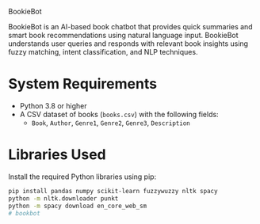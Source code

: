 BookieBot

BookieBot is an AI-based book chatbot that provides quick summaries and smart book recommendations using natural language input. BookieBot understands user queries and responds with relevant book insights using fuzzy matching, intent classification, and NLP techniques.

# System Requirements

- Python 3.8 or higher
- A CSV dataset of books (`books.csv`) with the following fields:
  - `Book`, `Author`, `Genre1`, `Genre2`, `Genre3`, `Description`


# Libraries Used

Install the required Python libraries using pip:

```bash
pip install pandas numpy scikit-learn fuzzywuzzy nltk spacy
python -m nltk.downloader punkt
python -m spacy download en_core_web_sm
# bookbot
